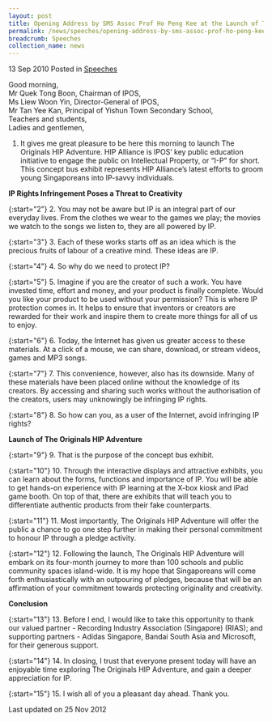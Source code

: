 ```yaml
---
layout: post
title: Opening Address by SMS Assoc Prof Ho Peng Kee at the Launch of The Originals HIP Adventure
permalink: /news/speeches/opening-address-by-sms-assoc-prof-ho-peng-kee-at-the-launch-of-the-originals-hip-adventure
breadcrumb: Speeches
collection_name: news
---
```


13 Sep 2010 Posted in [Speeches](/news/speeches)

Good morning,  
Mr Quek Tong Boon, Chairman of IPOS,  
Ms Liew Woon Yin, Director-General of IPOS,  
Mr Tan Yee Kan, Principal of Yishun Town Secondary School,  
Teachers and students,  
Ladies and gentlemen,  

1. It gives me great pleasure to be here this morning to launch The Originals HIP Adventure. HIP Alliance is IPOS’ key public education initiative to engage the public on Intellectual Property, or “I-P” for short. This concept bus exhibit represents HIP Alliance’s latest efforts to groom young Singaporeans into IP-savvy individuals. 

**IP Rights Infringement Poses a Threat to Creativity**

{:start="2"}
2. You may not be aware but IP is an integral part of our everyday lives. From the clothes we wear to the games we play; the movies we watch to the songs we listen to, they are all powered by IP.


{:start="3"}
3. Each of these works starts off as an idea which is the precious fruits of labour of a creative mind. These ideas are IP.


{:start="4"}
4. So why do we need to protect IP?


{:start="5"}
5. Imagine if you are the creator of such a work. You have invested time, effort and money, and your product is finally complete. Would you like your product to be used without your permission? This is where IP protection comes in. It helps to ensure that inventors or creators are rewarded for their work and inspire them to create more things for all of us to enjoy.


{:start="6"}
6. Today, the Internet has given us greater access to these materials. At a click of a mouse, we can share, download, or stream videos, games and MP3 songs.


{:start="7"}
7. This convenience, however, also has its downside. Many of these materials have been placed online without the knowledge of its creators. By accessing and sharing such works without the authorisation of the creators, users may unknowingly be infringing IP rights.


{:start="8"}
8. So how can you, as a user of the Internet, avoid infringing IP rights?


**Launch of The Originals HIP Adventure**

{:start="9"}
9. That is the purpose of the concept bus exhibit.


{:start="10"}
10. Through the interactive displays and attractive exhibits, you can learn about the forms, functions and importance of IP. You will be able to get hands-on experience with IP learning at the X-box kiosk and iPad game booth. On top of that, there are exhibits that will teach you to differentiate authentic products from their fake counterparts.


{:start="11"}
11. Most importantly, The Originals HIP Adventure will offer the public a chance to go one step further in making their personal commitment to honour IP through a pledge activity.


{:start="12"}
12. Following the launch, The Originals HIP Adventure will embark on its four-month journey to more than 100 schools and public community spaces island-wide. It is my hope that Singaporeans will come forth enthusiastically with an outpouring of pledges, because that will be an affirmation of your commitment towards protecting originality and creativity.


**Conclusion**

{:start="13"}
13. Before I end, I would like to take this opportunity to thank our valued partner - Recording Industry Association (Singapore) (RIAS); and supporting partners - Adidas Singapore, Bandai South Asia and Microsoft, for their generous support.


{:start="14"}
14. In closing, I trust that everyone present today will have an enjoyable time exploring The Originals HIP Adventure, and gain a deeper appreciation for IP.


{:start="15"}
15. I wish all of you a pleasant day ahead. Thank you.

<p class="right-side-updated">Last updated on 25 Nov 2012</p>

